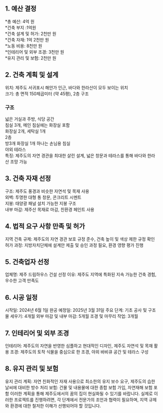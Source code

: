 ## 1. 예산 결정
*총 예산: 4억 원  
*건축 부지 :1억원  
*건축 설계 및 허가: 2천만 원  
*건축 자재: 1억 2천만 원  
*노동 비용: 8천만 원  
*인테리어 및 외부 조경: 3천만 원  
*유지 관리 및 보험: 2천만 원  

## 2. 건축 계획 및 설계
위치: 제주도 서귀포시 해안가 인근, 바다와 한라산이 모두 보이는 위치  
크기: 총 면적 150제곱미터 (약 45평), 2층 구조  
### 구조  
넓은 거실과 주방, 식당 공간  
침실 3개, 메인 침실에는 화장실 포함  
화장실 2개, 세탁실 1개  
2층  
방3개 화장실 1개 하나는 손님용 침실  
야외 테라스  
특징: 제주도의 자연 경관을 최대한 살린 설계, 넓은 창문과 테라스를 통해 바다와 한라산 조망 가능  

## 3. 건축 자재 선정
구조: 제주도 풍경과 비슷한 자연석 및 목재 사용  
외벽: 투명한 대형 통 창문, 콘크리트 시멘트  
지붕: 태양광 패널 설치 가능한 지붕 구조  
내부 마감: 제주산 목재로 마감, 친환경 페인트 사용  

## 4. 법적 요구 사항 만족 및 허가
지역 건축 규제: 제주도의 자연 경관 보호 규정 준수, 건축 높이 및 색상 제한 규정 확인
허가 과정: 지방자치단체에 설계안 제출 및 승인 과정 필요, 환경 영향 평가 진행

## 5. 건축업자 선정
업체명: 제주 드림하우스 건설
선정 이유: 제주도 지역에 특화된 지속 가능한 건축 경험, 우수한 고객 만족도

## 6. 시공 일정
시작일: 2024년 6월 1일
완공 예정일: 2025년 3월 31일
주요 단계:
기초 공사 및 구조물 세우기: 4개월
외부 마감 및 내부 마감: 5개월
조경 및 마무리 작업: 3개월

## 7. 인테리어 및 외부 조경
인테리어: 제주도의 자연을 반영한 심플하고 현대적인 디자인, 제주도 자연석 및 목재 활용
조경: 제주도의 토착 식물을 중심으로 한 조경, 야외 바비큐 공간 및 테라스 구성

## 8. 유지 관리 및 보험
유지 관리 계획: 자연 친화적인 자재 사용으로 최소한의 유지 보수 요구, 제주도의 습한 날씨에 대비한 방수 처리
보험: 건물 및 내용물에 대한 종합 보험 가입, 자연재해 보험 포함
이러한 계획을 통해 제주도에서의 꿈의 집이 현실화될 수 있기를 바랍니다. 실제로 이러한 프로젝트를 진행하려면, 각 단계에서 전문가의 조언과 협력이 필요하며, 지역 규제와 환경에 대한 철저한 이해가 선행되어야 할 것입니다.

